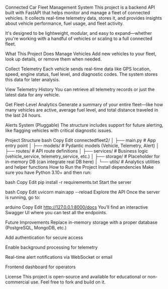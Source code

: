 Connected Car Fleet Management System
This project is a backend API built with FastAPI that helps monitor and manage a fleet of connected vehicles. It collects real-time telemetry data, stores it, and provides insights about vehicle performance, fuel usage, and fleet activity.

It's designed to be lightweight, modular, and easy to expand—whether you're working with a handful of vehicles or scaling to a full connected fleet.

What This Project Does
Manage Vehicles
Add new vehicles to your fleet, look up details, or remove them when needed.

Collect Telemetry
Each vehicle sends real-time data like GPS location, speed, engine status, fuel level, and diagnostic codes. The system stores this data for later analysis.

View Telemetry History
You can retrieve all telemetry records or just the latest data for any vehicle.

Get Fleet-Level Analytics
Generate a summary of your entire fleet—like how many vehicles are active, average fuel level, and total distance traveled in the last 24 hours.

Alerts System (Pluggable)
The structure includes support for future alerting, like flagging vehicles with critical diagnostic issues.

Project Structure
bash
Copy
Edit
connectedfleet2/
│
├── main.py                      # App entry point
│
├── models/                      # Pydantic models (Vehicle, Telemetry, Alert)
│
├── routes/                      # API route definitions
│
├── services/                    # Business logic (vehicle_service, telemetry_service, etc.)
│
├── storage/                     # Placeholder for in-memory DB (can integrate real DB here)
│
└── utils/                       # Analytics utilities and helper functions
How to Run the Project
Install dependencies
Make sure you have Python 3.10+ and then run:

bash
Copy
Edit
pip install -r requirements.txt
Start the server

bash
Copy
Edit
uvicorn main:app --reload
Explore the API
Once the server is running, go to:

arduino
Copy
Edit
http://127.0.0.1:8000/docs
You’ll find an interactive Swagger UI where you can test all the endpoints.

Future Improvements
Replace in-memory storage with a proper database (PostgreSQL, MongoDB, etc.)

Add authentication for secure access

Enable background processing for telemetry

Real-time alert notifications via WebSocket or email

Frontend dashboard for operators

License
This project is open-source and available for educational or non-commercial use. Feel free to fork and build on it.
